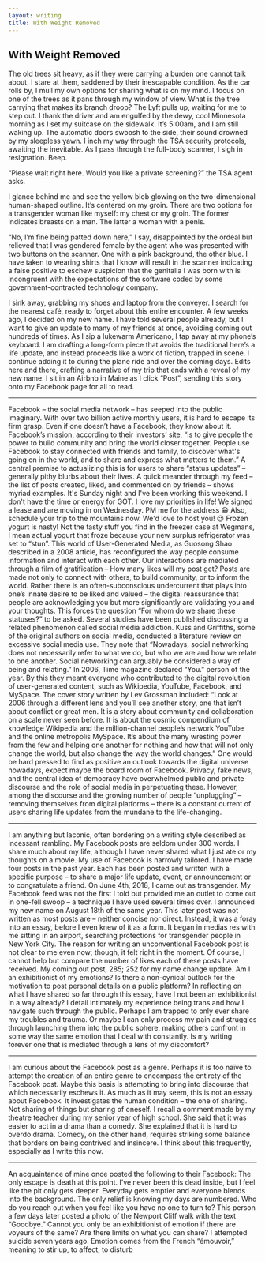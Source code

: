 ```yaml
---
layout: writing
title: With Weight Removed
---
```


## With Weight Removed

The old trees sit heavy, as if they were carrying a burden one cannot talk about. I stare at them, saddened by their inescapable condition. As the car rolls by, I mull my own options for sharing what is on my mind. I focus on one of the trees as it pans through my window of view. What is the tree carrying that makes its branch droop? The Lyft pulls up, waiting for me to step out. I thank the driver and am engulfed by the dewy, cool Minnesota morning as I set my suitcase on the sidewalk. It’s 5:00am, and I am still waking up. The automatic doors swoosh to the side, their sound drowned by my sleepless yawn. I inch my way through the TSA security protocols, awaiting the inevitable. As I pass through the full-body scanner, I sigh in resignation. Beep.

“Please wait right here. Would you like a private screening?” the TSA agent asks.

I glance behind me and see the yellow blob glowing on the two-dimensional human-shaped outline. It’s centered on my groin. There are two options for a transgender woman like myself: my chest or my groin. The former indicates breasts on a man. The latter a woman with a penis.

“No, I’m fine being patted down here,” I say, disappointed by the ordeal but relieved that I was gendered female by the agent who was presented with two buttons on the scanner. One with a pink background, the other blue. I have taken to wearing shirts that I know will result in the scanner indicating a false positive to eschew suspicion that the genitalia I was born with is incongruent with the expectations of the software coded by some government-contracted technology company.

I sink away, grabbing my shoes and laptop from the conveyer. I search for the nearest café, ready to forget about this entire encounter. A few weeks ago, I decided on my new name. I have told several people already, but I want to give an update to many of my friends at once, avoiding coming out hundreds of times. As I sip a lukewarm Americano, I tap away at my phone’s keyboard. I am drafting a long-form piece that avoids the traditional here’s a life update, and instead proceeds like a work of fiction, trapped in scene. I continue adding it to during the plane ride and over the coming days. Edits here and there, crafting a narrative of my trip that ends with a reveal of my new name. I sit in an Airbnb in Maine as I
click “Post”, sending this story onto my Facebook page for all to read.

***

Facebook – the social media network – has seeped into the public imaginary. With over two
billion active monthly users, it is hard to escape its firm grasp. Even if one doesn’t have a Facebook, they
know about it. Facebook’s mission, according to their investors’ site, “is to give people the power to build
community and bring the world closer together. People use Facebook to stay connected with friends and
family, to discover what's going on in the world, and to share and express what matters to them.” A
central premise to actualizing this is for users to share “status updates” – generally pithy blurbs about
their lives. A quick meander through my feed – the list of posts created, liked, and commented on by
friends – shows myriad examples.
It's Sunday night and I've been working this weekend. I don't have the time or energy for GOT. I love my
priorities in life!
We signed a lease and are moving in on Wednesday. PM me for the address
😁 Also, schedule your trip to
the mountains now. We'd love to host you!
😉
Frozen yogurt is nasty! Not the tasty stuff you find in the freezer case at Wegmans, I mean actual yogurt
that froze because your new surplus refrigerator was set to “stun”.
This world of User-Generated Media, as Guosong Shao described in a 2008 article, has
reconfigured the way people consume information and interact with each other. Our interactions are
mediated through a film of gratification – How many likes will my post get? Posts are made not only to
connect with others, to build community, or to inform the world. Rather there is an often-subconscious
undercurrent that plays into one’s innate desire to be liked and valued – the digital reassurance that people
are acknowledging you but more significantly are validating you and your thoughts. This forces the
question “For whom do we share these statuses?” to be asked.
Several studies have been published discussing a related phenomenon called social media
addiction. Kuss and Griffiths, some of the original authors on social media, conducted a literature review
on excessive social media use. They note that “Nowadays, social networking does not necessarily refer to
what we do, but who we are and how we relate to one another. Social networking can arguably be
considered a way of being and relating.”
In 2006, Time magazine declared “You.” person of the year. By this they meant everyone who
contributed to the digital revolution of user-generated content, such as Wikipedia, YouTube, Facebook,
and MySpace. The cover story written by Lev Grossman included:
“Look at 2006 through a different lens and you’ll see another story, one that isn’t about conflict or great
men. It is a story about community and collaboration on a scale never seen before. It is about the
cosmic compendium of knowledge Wikipedia and the million-channel people’s network YouTube
and the online metropolis MySpace. It’s about the many wresting power from the few and helping
one another for nothing and how that will not only change the world, but also change the way the
world changes.”
One would be hard pressed to find as positive an outlook towards the digital universe nowadays, expect
maybe the board room of Facebook. Privacy, fake news, and the central idea of democracy have
overwhelmed public and private discourse and the role of social media in perpetuating these. However,
among the discourse and the growing number of people “unplugging” – removing themselves from digital
platforms – there is a constant current of users sharing life updates from the mundane to the life-changing.
***
I am anything but laconic, often bordering on a writing style described as incessant rambling. My
Facebook posts are seldom under 300 words. I share much about my life, although I have never shared
what I just ate or my thoughts on a movie. My use of Facebook is narrowly tailored. I have made four
posts in the past year. Each has been posted and written with a specific purpose – to share a major life
update, event, or announcement or to congratulate a friend.
On June 4th, 2018, I came out as transgender. My Facebook feed was not the first I told but
provided me an outlet to come out in one-fell swoop – a technique I have used several times over. I
announced my new name on August 18th of the same year. This later post was not written as most posts
are – neither concise nor direct. Instead, it was a foray into an essay, before I even knew of it as a form. It
began in medias res with me sitting in an airport, searching protections for transgender people in New
York City. The reason for writing an unconventional Facebook post is not clear to me even now; though,
it felt right in the moment.
Of course, I cannot help but compare the number of likes each of these posts have received. My
coming out post, 285; 252 for my name change update. Am I an exhibitionist of my emotions? Is there a
non-cynical outlook for the motivation to post personal details on a public platform?
In reflecting on what I have shared so far through this essay, have I not been an exhibitionist in a
way already? I detail intimately my experience being trans and how I navigate such through the public.
Perhaps I am trapped to only ever share my troubles and trauma. Or maybe I can only process my pain
and struggles through launching them into the public sphere, making others confront in some way the
same emotion that I deal with constantly. Is my writing forever one that is mediated through a lens of my
discomfort?
***
I am curious about the Facebook post as a genre. Perhaps it is too naïve to attempt the creation of
an entire genre to encompass the entirety of the Facebook post. Maybe this basis is attempting to bring
into discourse that which necessarily eschews it. As much as it may seem, this is not an essay about
Facebook. It investigates the human condition – the one of sharing. Not sharing of things but sharing of
oneself.
I recall a comment made by my theatre teacher during my senior year of high school. She said
that it was easier to act in a drama than a comedy. She explained that it is hard to overdo drama. Comedy,
on the other hand, requires striking some balance that borders on being contrived and insincere. I think
about this frequently, especially as I write this now.
***
An acquaintance of mine once posted the following to their Facebook:
The only escape is death at this point. I’ve never been this dead inside, but I feel like the pit only gets
deeper. Everyday gets emptier and everyone blends into the background. The only relief is knowing my
days are numbered.
Who do you reach out when you feel like you have no one to turn to?
This person a few days later posted a photo of the Newport Cliff walk with the text “Goodbye.”
Cannot you only be an exhibitionist of emotion if there are voyeurs of the same?
Are there limits on what you can share?
I attempted suicide seven years ago.
Emotion comes from the French “émouvoir,” meaning to stir up, to affect, to disturb